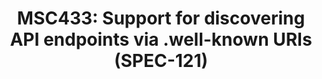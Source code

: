 ---
title: "MSC433: Support for discovering API endpoints via .well-known URIs (SPEC-121)"
published: false
created_at: "2015-03-08"
description:
category: service
keywords: merged, discovery
client_stats:
server_stats:
  synapse:
    all:
      12: y
sdk_stats:
services_stats:
footnotes:
notes:
links:
 - title: "PR for MSC433"
   link: "https://github.com/matrix-org/matrix-doc/issues/433"
---